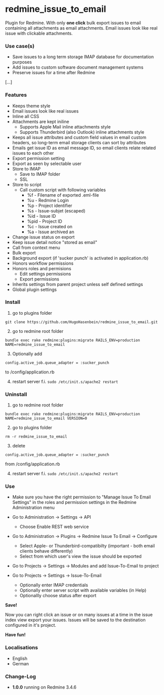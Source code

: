 # redmine_issue_to_email
Plugin for Redmine. With only **one click** bulk export issues to email containing all attachments as email attachments. Email issues look like real issue with clickable attachments.

### Use case(s)

* Save issues to a long term storage IMAP database for documentation purposes
* Add issues to custom software document management systems
* Preserve issues for a time after Redmine
  
[…] 

### Features

* Keeps theme style
* Email issues look like real issues
* Inline all CSS
* Attachments are kept iniline
  * Supports Apple Mail inline attachments style 
  * Supports Thunderbird (also Outlook) inline attachments style
* Keeps all issue attributes and custom field values in email custom headers, so long-term email storage clients can sort by attributes
* Emails get issue ID as email message ID, so email clients relate related issues to each other
* Export permission setting
* Export as seen by selectable user 
* Store to IMAP
  * Save to IMAP folder
  * SSL 
* Store to script
  * Call custom script with following variables 
    * %f - Filename of exported .eml-file
    * %u - Redmine Login
    * %p - Project identifier
    * %s - Issue-subjet (escaped)
    * %id - Issue ID
    * %pid - Project ID
    * %c - Issue created on
    * %a - Issue archived an
* Change issue status on export
* Keep issue detail notice "stored as email"
* Call from context menu
* Bulk export
* Background export (if 'sucker punch' is activated in application.rb)
* Honors workflow permissions
* Honors roles and permisions
  * Edit settings permissions
  * Export permissions
* Inherits settings from parent project unless self defined settings
* Global plugin settings
  
### Install

1. go to plugins folder

`git clone https://github.com/HugoHasenbein/redmine_issue_to_email.git`

2. go to redmine root folder

`bundle exec rake redmine:plugins:migrate RAILS_ENV=production NAME=redmine_issue_to_email`

3. Optionally add

`config.active_job.queue_adapter = :sucker_punch` 

to <Redmine Root>/config/application.rb

4. restart server f.i.  `sudo /etc/init.s/apache2 restart`

### Uninstall

1. go to redmine root folder

`bundle exec rake redmine:plugins:migrate RAILS_ENV=production NAME=redmine_issue_to_email VERSION=0`

2. go to plugins folder

`rm -r redmine_issue_to_email`

3. delete 

`config.active_job.queue_adapter = :sucker_punch` 

from <Redmine Root>/config/application.rb

4. restart server f.i.  `sudo /etc/init.s/apache2 restart`

### Use

* Make sure you have the right permission to "Manage Issue To Email Settings" in the roles and permission settings in the Redmine Administration menu

* Go to Administration -> Settings -> API
  * Choose Enable REST web service
 
* Go to Administration -> Plugins -> Redmine Issue To Email -> Configure
  * Select Apple- or Thunderbird-compatibilty (important - both email clients behave differently)
  * Select from which user's view the issue should be exported
 
* Go to Projects -> Settings -> Modules and add Issue-To-Email to project

* Go to Projects -> Settings -> Issue-To-Email
  * Optionally enter IMAP credentials
  * Optionally enter server script with available variables (in Help)
  * Optionallly choose status after export

**Save!**

Now you can right click an issue or on many issues at a time in the issue index view export your issues. Issues will be saved to the destination configured in it's project.

**Have fun!**

### Localisations

* English
* German

### Change-Log

* **1.0.0** running on Redmine 3.4.6
